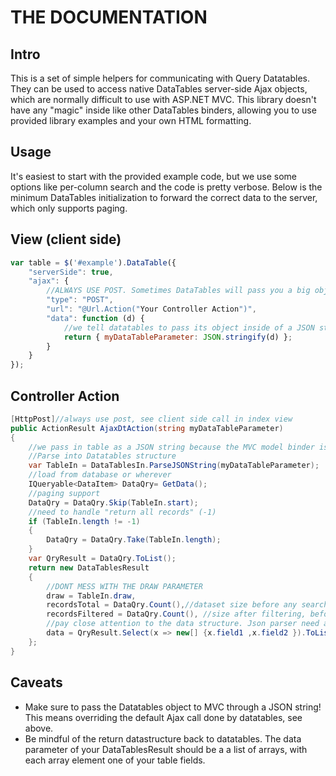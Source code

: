 THE DOCUMENTATION
=======================

Intro
-----------------

This is a set of simple helpers for communicating with Query Datatables. They can be used to access native DataTables server-side Ajax objects, which are normally difficult to use with ASP.NET MVC. This library doesn't have any "magic" inside like other DataTables binders, allowing you to use provided library examples and your own HTML formatting.

Usage
-------------------
It's easiest to start with the provided example code, but we use some options like per-column search and the code is pretty verbose. Below is the minimum DataTables initialization to forward the correct data to the server, which only supports paging.

View (client side)
-------------------
```javascript
var table = $('#example').DataTable({
    "serverSide": true,
    "ajax": {
        //ALWAYS USE POST. Sometimes DataTables will pass you a big object and you will pass query string size limit
        "type": "POST",
        "url": "@Url.Action("Your Controller Action")",
        "data": function (d) {
			//we tell datatables to pass its object inside of a JSON string because MVC can't bind it properly.
            return { myDataTableParameter: JSON.stringify(d) };
        }
    }
});
```

Controller Action
--------------------
```cs
[HttpPost]//always use post, see client side call in index view
public ActionResult AjaxDtAction(string myDataTableParameter)
{
    //we pass in table as a JSON string because the MVC model binder is utterly incapable of parsing datatables output.
    //Parse into Datatables structure
    var TableIn = DataTablesIn.ParseJSONString(myDataTableParameter);
    //load from database or wherever
    IQueryable<DataItem> DataQry= GetData();
    //paging support
    DataQry = DataQry.Skip(TableIn.start);
    //need to handle "return all records" (-1)
    if (TableIn.length != -1)
    {
        DataQry = DataQry.Take(TableIn.length);
    }
    var QryResult = DataQry.ToList();
    return new DataTablesResult
    {
        //DONT MESS WITH THE DRAW PARAMETER
        draw = TableIn.draw,
        recordsTotal = DataQry.Count(),//dataset size before any searching/filtering
        recordsFiltered = DataQry.Count(), //size after filtering, before paging.
        //pay close attention to the data structure. Json parser need an array without property names for each object. Make sure everything is ToStringed()
        data = QryResult.Select(x => new[] {x.field1 ,x.field2 }).ToList()
    };
}
```

Caveats
--------------------
* Make sure to pass the Datatables object to MVC through a JSON string! This means overriding the default Ajax call done by datatables, see above.
* Be mindful of the return datastructure back to datatables. The data parameter of your DataTablesResult should be a a list of arrays, with each array element one of your table fields.


